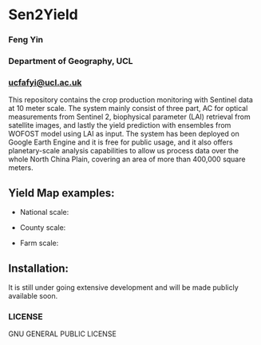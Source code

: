 # Sen2Yield
### Feng Yin                 
### Department of Geography, UCL
### ucfafyi@ucl.ac.uk        

This repository contains the crop production monitoring with Sentinel data at 10 meter scale. The system mainly consist of three part, AC for optical measurements from Sentinel 2, biophysical parameter (LAI) retrieval from satellite images, and lastly the yield prediction with ensembles from WOFOST model using LAI as input. The system has been deployed on Google Earth Engine and it is free for public usage, and it also offers planetary-scale analysis capabilities to allow us process data over the whole North China Plain, covering an area of more than 400,000 square meters.
                             
## Yield Map examples:  
* National scale:
[](./images/national.png)

* County scale:
[](./images/county.png)

* Farm scale:
[](./images/farm.png)

## Installation:             
It is still under going extensive development and will be made publicly available soon.
                             
### LICENSE                  
GNU GENERAL PUBLIC LICENSE 
